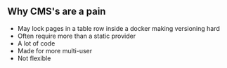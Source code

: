 ## Why CMS's are a pain
- May lock pages in a table row inside a docker making versioning hard
- Often require more than a static provider
- A lot of code
- Made for more multi-user
- Not flexible 